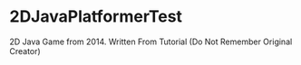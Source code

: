 # 2DJavaPlatformerTest
2D Java Game from 2014. Written From Tutorial (Do Not Remember Original Creator)
